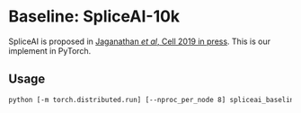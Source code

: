 # Baseline: SpliceAI-10k

SpliceAI is proposed in [Jaganathan *et al*, Cell 2019 in press](https://doi.org/10.1016/j.cell.2018.12.015). This is our implement in PyTorch.

## Usage

```bash
python [-m torch.distributed.run] [--nproc_per_node 8] spliceai_baseline.py --split {test|train}
```